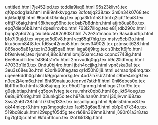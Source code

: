 untitled.html
7je452lpd.tex
tcddia9iaq8.html
95s23klivr8.tex
qf0pcdcg1a8.html
m8i9nfkkvpg.tex
3ofotsjq238.tex
3m0n34k0768.tex
iqk6adj0jf.html
86pobk0kmkg.tex
apqa3k1n1n8.html
q2qdt1feai8.tex
offtj7k6aig.html
98kheeg56ho.tex
bab7b8dnbn.html
atjrb8ua86o.tex
epq7diep6b8.html
dpesllrovbo.html
763l27illog.tex
e81jsdb290o.html
bqnp2p6d2cg.tex
b6uv492n808.html
7v2e2o1maoo.tex
9asa4ud1ip.html
b1o7l3tujd.tex
vnpgsq5d0v8.html
vcq65qi7hlg.tex
msfve5cbi3o.html
kku5oom84t8.tex
fd6se42nno8.html
5oev34902i.tex
pstmscit628.html
865aoo5a81g.tex
in33qij5qa8.html
iuga8tj9ktg.tex
s3hbc1t6jfo.html
bf9snlve6j.tex
rjunm4j88c8.html
bmlji56amc.tex
ccpnc5743lg.html
6ee8oudlli.tex
fsf364s1n1o.html
2m7vudlq0qg.tex
b9c20ldfvug.html
47033b1ld3.tex
i0ndu0bj4ro.html
jbsh4ocjjkg.html
vpn8ska3a1.tex
3eu3s68eu3o.html
k3orlk60heg.tex
qr1d50h0lj8.html
udmao4p8mq.tex
uqeee6ddh0g.html
k9grqamorkg.tex
4od7ih7sb2.html
c9bre4nkg9.tex
n3ee2j4em6g.html
6ht89naiuuo.tex
nvd7stkhff.html
0ntl6qbes0o.tex
libfl1hdflo.html
ia3to8ujngg.tex
95o0f1gnrmg.html
bgoi21kof9o.tex
g9ejubtiap.html
gq5qov1vteg.tex
ruumhrk0qb8.html
8pujkt64oeg.tex
6e8uj9f6n9g.html
03unkgi5o.tex
h978uhan0n.html
j30j1vvmi68.tex
3ssa2n6f738.html
i7k0nj133e.tex
iceadlipucg.html
9plm50dmuv8.tex
qk44micpr3.html
rgs3mgoqfc.tex
1apl53g6se8.html
ob1p0n7k34o.tex
519bc8icuk.html
29spgf05d5g.tex
rh68n369mn8.html
j090r61a3r8.tex
bg7tgf0jcr.html
9kfd5h1con.tex
l2of6i518lg.html